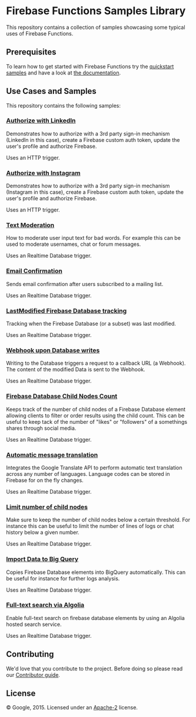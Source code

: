 # Firebase Functions Samples Library

This repository contains a collection of samples showcasing some typical uses of Firebase Functions.


## Prerequisites

To learn how to get started with Firebase Functions try the [quickstart samples](https://devrel.git.corp.google.com/samples/firebase/quickstart/functions/) and have a look at [the documentation](https://firebase.google.com/preview/functions/).


## Use Cases and Samples

This repository contains the following samples:

### [Authorize with LinkedIn](/linkedin-auth)

Demonstrates how to authorize with a 3rd party sign-in mechanism (LinkedIn in this case), create a Firebase custom auth token, update the user's profile and authorize Firebase.

Uses an HTTP trigger.

### [Authorize with Instagram](/instagram-auth)

Demonstrates how to authorize with a 3rd party sign-in mechanism (Instagram in this case), create a Firebase custom auth token, update the user's profile and authorize Firebase.

Uses an HTTP trigger.

### [Text Moderation](/text-moderation)

How to moderate user input text for bad words. For example this can be used to moderate usernames, chat or forum messages.

Uses an Realtime Database trigger.

### [Email Confirmation](/email-confirmation)

Sends email confirmation after users subscribed to a mailing list.

Uses an Realtime Database trigger.

### [LastModified Firebase Database tracking](/lastmodified-tracking)

Tracking when the Firebase Database (or a subset) was last modified.

Uses an Realtime Database trigger.

### [Webhook upon Database writes](/minimal-webhook)

Writing to the Database triggers a request to a callback URL (a Webhook). The content of the modified Data is sent to the Webhook.

Uses an Realtime Database trigger.

### [Firebase Database Child Nodes Count](/child-count)

Keeps track of the number of child nodes of a Firebase Database element allowing clients to filter or order results using the child count.
This can be useful to keep tack of the number of "likes" or "followers" of a somethings shares through social media.

Uses an Realtime Database trigger.

### [Automatic message translation](/message-translation)

Integrates the Google Translate API to perform automatic text translation across any number of languages. Language codes can be stored in Firebase for on the fly changes.

Uses an Realtime Database trigger.

### [Limit number of child nodes](/limit-children)

Make sure to keep the number of child nodes below a certain threshold. For instance this can be useful to limit the number of lines of logs or chat history below a given number.

Uses an Realtime Database trigger.

### [Import Data to Big Query](/bigquery-import)

Copies Firebase Database elements into BigQuery automatically. This can be useful for instance for further logs analysis.

Uses an Realtime Database trigger.

### [Full-text search via Algolia](/fulltext-search)

Enable full-text search on firebase database elements by using an Algolia hosted search service.

Uses an Realtime Database trigger.


## Contributing

We'd love that you contribute to the project. Before doing so please read our [Contributor guide](CONTRIBUTING.md).


## License

© Google, 2015. Licensed under an [Apache-2](LICENSE) license.
